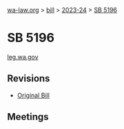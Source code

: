[wa-law.org](/) > [bill](/bill/) > [2023-24](/bill/2023-24/) > [SB 5196](/bill/2023-24/sb/5196/)

# SB 5196
[leg.wa.gov](https://app.leg.wa.gov/billsummary?BillNumber=5196&Year=2023&Initiative=false)

## Revisions
* [Original Bill](1/)

## Meetings